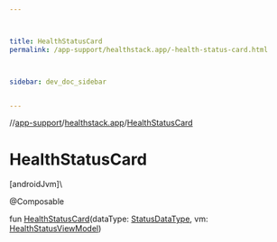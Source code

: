 ```yaml
---



title: HealthStatusCard
permalink: /app-support/healthstack.app/-health-status-card.html



sidebar: dev_doc_sidebar


---
```




//[app-support](/app-support.html)/[healthstack.app](index.html)/[HealthStatusCard](-health-status-card.html)



# HealthStatusCard



[androidJvm]\




@Composable



fun [HealthStatusCard](-health-status-card.html)(dataType: [StatusDataType](../healthstack.app.status/-status-data-type/index.html), vm: [HealthStatusViewModel](../healthstack.app.viewmodel/-health-status-view-model/index.html))






